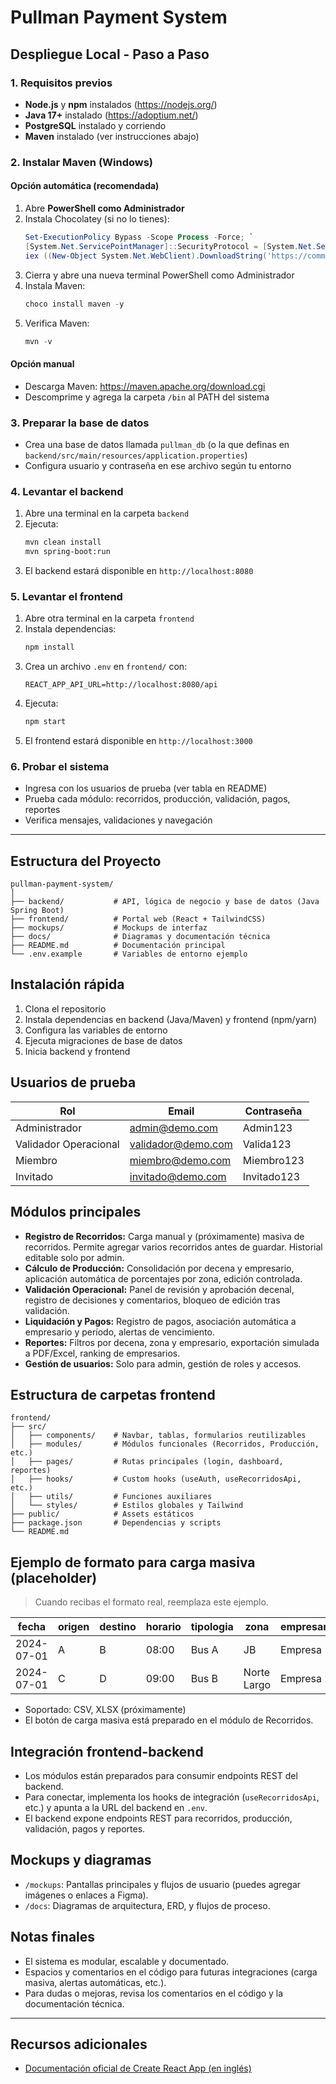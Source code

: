 # Pullman Payment System

## Despliegue Local - Paso a Paso

### 1. Requisitos previos
- **Node.js** y **npm** instalados (https://nodejs.org/)
- **Java 17+** instalado (https://adoptium.net/)
- **PostgreSQL** instalado y corriendo
- **Maven** instalado (ver instrucciones abajo)

### 2. Instalar Maven (Windows)
#### Opción automática (recomendada)
1. Abre **PowerShell como Administrador**
2. Instala Chocolatey (si no lo tienes):
   ```powershell
   Set-ExecutionPolicy Bypass -Scope Process -Force; `
   [System.Net.ServicePointManager]::SecurityProtocol = [System.Net.ServicePointManager]::SecurityProtocol -bor 3072; `
   iex ((New-Object System.Net.WebClient).DownloadString('https://community.chocolatey.org/install.ps1'))
   ```
3. Cierra y abre una nueva terminal PowerShell como Administrador
4. Instala Maven:
   ```powershell
   choco install maven -y
   ```
5. Verifica Maven:
   ```powershell
   mvn -v
   ```

#### Opción manual
- Descarga Maven: https://maven.apache.org/download.cgi
- Descomprime y agrega la carpeta `/bin` al PATH del sistema

### 3. Preparar la base de datos
- Crea una base de datos llamada `pullman_db` (o la que definas en `backend/src/main/resources/application.properties`)
- Configura usuario y contraseña en ese archivo según tu entorno

### 4. Levantar el backend
1. Abre una terminal en la carpeta `backend`
2. Ejecuta:
   ```bash
   mvn clean install
   mvn spring-boot:run
   ```
3. El backend estará disponible en `http://localhost:8080`

### 5. Levantar el frontend
1. Abre otra terminal en la carpeta `frontend`
2. Instala dependencias:
   ```bash
   npm install
   ```
3. Crea un archivo `.env` en `frontend/` con:
   ```env
   REACT_APP_API_URL=http://localhost:8080/api
   ```
4. Ejecuta:
   ```bash
   npm start
   ```
5. El frontend estará disponible en `http://localhost:3000`

### 6. Probar el sistema
- Ingresa con los usuarios de prueba (ver tabla en README)
- Prueba cada módulo: recorridos, producción, validación, pagos, reportes
- Verifica mensajes, validaciones y navegación

---

## Estructura del Proyecto

```
pullman-payment-system/
│
├── backend/           # API, lógica de negocio y base de datos (Java Spring Boot)
├── frontend/          # Portal web (React + TailwindCSS)
├── mockups/           # Mockups de interfaz
├── docs/              # Diagramas y documentación técnica
├── README.md          # Documentación principal
└── .env.example       # Variables de entorno ejemplo
```

## Instalación rápida

1. Clona el repositorio
2. Instala dependencias en backend (Java/Maven) y frontend (npm/yarn)
3. Configura las variables de entorno
4. Ejecuta migraciones de base de datos
5. Inicia backend y frontend

## Usuarios de prueba
| Rol                  | Email               | Contraseña   |
|----------------------|--------------------|--------------|
| Administrador        | admin@demo.com     | Admin123     |
| Validador Operacional| validador@demo.com | Valida123    |
| Miembro              | miembro@demo.com   | Miembro123   |
| Invitado             | invitado@demo.com  | Invitado123  |

## Módulos principales

- **Registro de Recorridos:** Carga manual y (próximamente) masiva de recorridos. Permite agregar varios recorridos antes de guardar. Historial editable solo por admin.
- **Cálculo de Producción:** Consolidación por decena y empresario, aplicación automática de porcentajes por zona, edición controlada.
- **Validación Operacional:** Panel de revisión y aprobación decenal, registro de decisiones y comentarios, bloqueo de edición tras validación.
- **Liquidación y Pagos:** Registro de pagos, asociación automática a empresario y período, alertas de vencimiento.
- **Reportes:** Filtros por decena, zona y empresario, exportación simulada a PDF/Excel, ranking de empresarios.
- **Gestión de usuarios:** Solo para admin, gestión de roles y accesos.

## Estructura de carpetas frontend

```
frontend/
├── src/
│   ├── components/    # Navbar, tablas, formularios reutilizables
│   ├── modules/       # Módulos funcionales (Recorridos, Producción, etc.)
│   ├── pages/         # Rutas principales (login, dashboard, reportes)
│   ├── hooks/         # Custom hooks (useAuth, useRecorridosApi, etc.)
│   ├── utils/         # Funciones auxiliares
│   └── styles/        # Estilos globales y Tailwind
├── public/            # Assets estáticos
├── package.json       # Dependencias y scripts
└── README.md
```

## Ejemplo de formato para carga masiva (placeholder)

> Cuando recibas el formato real, reemplaza este ejemplo.

| fecha      | origen | destino | horario | tipologia | zona        | empresario | kilometraje |
|------------|--------|---------|---------|-----------|-------------|------------|-------------|
| 2024-07-01 | A      | B       | 08:00   | Bus A     | JB          | Empresa 1  | 120         |
| 2024-07-01 | C      | D       | 09:00   | Bus B     | Norte Largo | Empresa 2  | 150         |

- Soportado: CSV, XLSX (próximamente)
- El botón de carga masiva está preparado en el módulo de Recorridos.

## Integración frontend-backend

- Los módulos están preparados para consumir endpoints REST del backend.
- Para conectar, implementa los hooks de integración (`useRecorridosApi`, etc.) y apunta a la URL del backend en `.env`.
- El backend expone endpoints REST para recorridos, producción, validación, pagos y reportes.

## Mockups y diagramas

- `/mockups`: Pantallas principales y flujos de usuario (puedes agregar imágenes o enlaces a Figma).
- `/docs`: Diagramas de arquitectura, ERD, y flujos de proceso.

## Notas finales

- El sistema es modular, escalable y documentado.
- Espacios y comentarios en el código para futuras integraciones (carga masiva, alertas automáticas, etc.).
- Para dudas o mejoras, revisa los comentarios en el código y la documentación técnica.

---

## Recursos adicionales

- [Documentación oficial de Create React App (en inglés)](https://facebook.github.io/create-react-app/docs/getting-started)